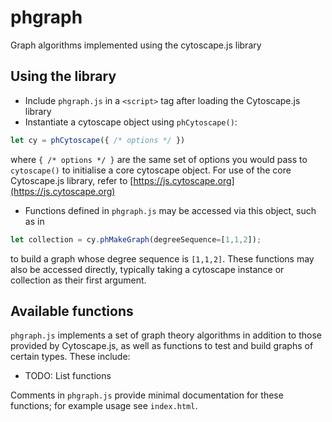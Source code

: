 # phgraph
Graph algorithms implemented using the cytoscape.js library

## Using the library
- Include `phgraph.js` in a `<script>` tag after loading the Cytoscape.js library
- Instantiate a cytoscape object using `phCytoscape()`:
```js
let cy = phCytoscape({ /* options */ })
``` 
where `{ /* options */ }` are the same set of options you would pass to `cytoscape()` to initialise a core cytoscape
object. For use of the core Cytoscape.js library, refer to [https://js.cytoscape.org](https://js.cytoscape.org)
- Functions defined in `phgraph.js` may be accessed via this object, such as in
```js
let collection = cy.phMakeGraph(degreeSequence=[1,1,2]);
```
to build a graph whose degree sequence is `[1,1,2]`. These functions may also be accessed directly, typically taking
a cytoscape instance or collection as their first argument.

## Available functions
`phgraph.js` implements a set of graph theory algorithms in addition to those provided by Cytoscape.js, as well as
functions to test and build graphs of certain types. These include:
- TODO: List functions


Comments in `phgraph.js` provide minimal documentation for these functions; for example usage see `index.html`.